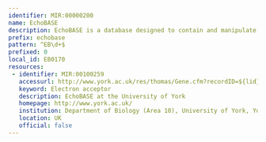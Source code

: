 ```yaml
---
identifier: MIR:00000200
name: EchoBASE
description: EchoBASE is a database designed to contain and manipulate information from post-genomic experiments using the model bacterium Escherichia coli K-12. The database is built on an enhanced annotation of the updated genome sequence of strain MG1655 and the association of experimental data with the E.coli genes and their products.
prefix: echobase
pattern: ^EB\d+$
prefixed: 0
local_id: EB0170
resources:
 - identifier: MIR:00100259
   accessurl: http://www.york.ac.uk/res/thomas/Gene.cfm?recordID=${lid}
   keyword: Electron acceptor
   description: EchoBASE at the University of York
   homepage: http://www.york.ac.uk/
   institution: Department of Biology (Area 10), University of York, York
   location: UK
   official: false
---
```

